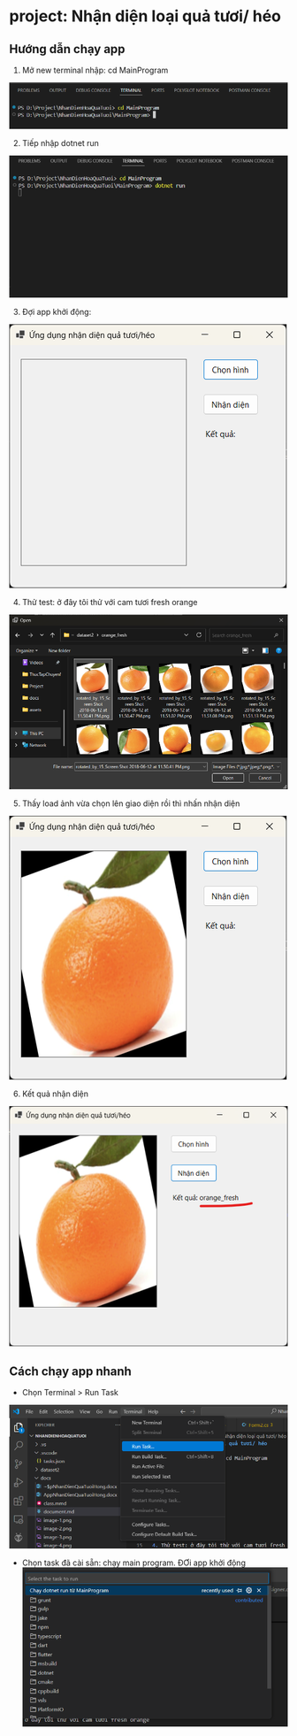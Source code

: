 # project: Nhận diện loại quả tươi/ héo
## Hướng dẫn chạy app
1. Mở new terminal nhập: cd MainProgram

![alt text](image-3.png)

2. Tiếp nhập dotnet run

![alt text](image-4.png)

3. Đợi app khởi động: 

![alt text](image-5.png)

4. Thử test: ở đây tôi thử với cam tươi fresh orange 

![alt text](image-6.png)

5. Thấy load ảnh vừa chọn lên giao diện rồi thì nhấn nhận diện

![alt text](image-7.png)

6. Kết quả nhận diện

![alt text](image-8.png)

## Cách chạy app nhanh
- Chọn Terminal > Run Task

![alt text](image-9.png)

- Chọn task đã cài sẵn: chạy main program. ĐƠi app khởi động
![alt text](image-10.png)
